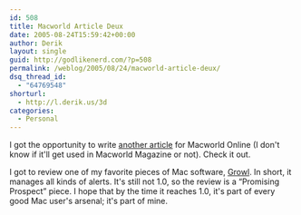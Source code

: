 ```yaml
---
id: 508
title: Macworld Article Deux
date: 2005-08-24T15:59:42+00:00
author: Derik
layout: single
guid: http://godlikenerd.com/?p=508
permalink: /weblog/2005/08/24/macworld-article-deux/
dsq_thread_id:
  - "64769548"
shorturl:
  - http://l.derik.us/3d
categories:
  - Personal
---
```

I got the opportunity to write [another article](http://www.macworld.com/weblogs/macgems/2005/08/growlprospect/index.php) for Macworld Online (I don't know if it'll get used in Macworld Magazine or not). Check it out.

I got to review one of my favorite pieces of Mac software, [Growl](http://growl.info). In short, it manages all kinds of alerts. It's still not 1.0, so the review is a &#8220;Promising Prospect&#8221; piece. I hope that by the time it reaches 1.0, it's part of every good Mac user's arsenal; it's part of mine.